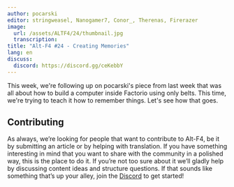 ```yaml
---
author: pocarski
editor: stringweasel, Nanogamer7, Conor_, Therenas, Firerazer
image:
  url: /assets/ALTF4/24/thumbnail.jpg
  transcription:
title: "Alt-F4 #24 - Creating Memories"
lang: en
discuss:
  discord: https://discord.gg/ceKebbY
---
```


This week, we're following up on pocarski's piece from last week that was all about how to build a computer inside Factorio using only belts. This time, we're trying to teach it how to remember things. Let's see how that goes.

## Contributing

As always, we’re looking for people that want to contribute to Alt-F4, be it by submitting an article or by helping with translation. If you have something interesting in mind that you want to share with the community in a polished way, this is the place to do it. If you’re not too sure about it we’ll gladly help by discussing content ideas and structure questions. If that sounds like something that’s up your alley, join the [Discord](https://discord.gg/nxnCFkb) to get started!
